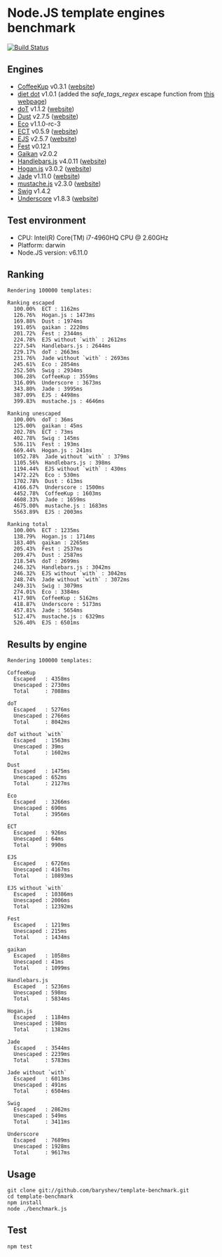 # Node.JS template engines benchmark
[![Build Status](https://api.travis-ci.org/philippsimon/template-benchmark.png)](https://travis-ci.org/philippsimon/template-benchmark)

## Engines

- [CoffeeKup](https://github.com/mauricemach/coffeekup) v0.3.1 ([website](http://coffeekup.org/))
- [diet dot](https://github.com/jamescostian/diet-dot) v1.0.1 (added the _safe_tags_regex_ escape function from [this webpage](http://jsperf.com/encode-html-entities/29))
- [doT](https://github.com/olado/doT) v1.1.2 ([website](http://olado.github.io/doT/))
- [Dust](https://github.com/linkedin/dustjs) v2.7.5 ([website](http://linkedin.github.com/dustjs/))
- [Eco](https://github.com/sstephenson/eco) v1.1.0-rc-3
- [ECT](https://github.com/baryshev/ect) v0.5.9 ([website](http://ectjs.com/))
- [EJS](https://github.com/mde/ejs) v2.5.7 ([website](http://ejs.co))
- [Fest](https://github.com/mailru/fest) v0.12.1
- [Gaikan](https://github.com/Deathspike/gaikan) v2.0.2
- [Handlebars.js](https://github.com/wycats/handlebars.js/) v4.0.11 ([website](http://handlebarsjs.com/))
- [Hogan.js](https://github.com/twitter/hogan.js) v3.0.2 ([website](http://twitter.github.com/hogan.js/))
- [Jade](https://github.com/visionmedia/jade) v1.11.0 ([website](http://jade-lang.com/))
- [mustache.js](https://github.com/janl/mustache.js) v2.3.0 ([website](http://mustache.github.io/))
- [Swig](https://github.com/paularmstrong/swig) v1.4.2
- [Underscore](https://github.com/documentcloud/underscore) v1.8.3 ([website](http://underscorejs.org/))

## Test environment

- CPU: Intel(R) Core(TM) i7-4960HQ CPU @ 2.60GHz
- Platform: darwin
- Node.JS version: v6.11.0

## Ranking

```
Rendering 100000 templates:

Ranking escaped
  100.00%  ECT : 1162ms
  126.76%  Hogan.js : 1473ms
  169.88%  Dust : 1974ms
  191.05%  gaikan : 2220ms
  201.72%  Fest : 2344ms
  224.78%  EJS without `with` : 2612ms
  227.54%  Handlebars.js : 2644ms
  229.17%  doT : 2663ms
  231.76%  Jade without `with` : 2693ms
  245.61%  Eco : 2854ms
  252.50%  Swig : 2934ms
  306.28%  CoffeeKup : 3559ms
  316.09%  Underscore : 3673ms
  343.80%  Jade : 3995ms
  387.09%  EJS : 4498ms
  399.83%  mustache.js : 4646ms

Ranking unescaped
  100.00%  doT : 36ms
  125.00%  gaikan : 45ms
  202.78%  ECT : 73ms
  402.78%  Swig : 145ms
  536.11%  Fest : 193ms
  669.44%  Hogan.js : 241ms
  1052.78%  Jade without `with` : 379ms
  1105.56%  Handlebars.js : 398ms
  1194.44%  EJS without `with` : 430ms
  1472.22%  Eco : 530ms
  1702.78%  Dust : 613ms
  4166.67%  Underscore : 1500ms
  4452.78%  CoffeeKup : 1603ms
  4608.33%  Jade : 1659ms
  4675.00%  mustache.js : 1683ms
  5563.89%  EJS : 2003ms

Ranking total
  100.00%  ECT : 1235ms
  138.79%  Hogan.js : 1714ms
  183.40%  gaikan : 2265ms
  205.43%  Fest : 2537ms
  209.47%  Dust : 2587ms
  218.54%  doT : 2699ms
  246.32%  Handlebars.js : 3042ms
  246.32%  EJS without `with` : 3042ms
  248.74%  Jade without `with` : 3072ms
  249.31%  Swig : 3079ms
  274.01%  Eco : 3384ms
  417.98%  CoffeeKup : 5162ms
  418.87%  Underscore : 5173ms
  457.81%  Jade : 5654ms
  512.47%  mustache.js : 6329ms
  526.40%  EJS : 6501ms
```

## Results by engine

```
Rendering 100000 templates:

CoffeeKup
  Escaped   : 4358ms
  Unescaped : 2730ms
  Total     : 7088ms

doT
  Escaped   : 5276ms
  Unescaped : 2766ms
  Total     : 8042ms

doT without `with`
  Escaped   : 1563ms
  Unescaped : 39ms
  Total     : 1602ms

Dust
  Escaped   : 1475ms
  Unescaped : 652ms
  Total     : 2127ms

Eco
  Escaped   : 3266ms
  Unescaped : 690ms
  Total     : 3956ms

ECT
  Escaped   : 926ms
  Unescaped : 64ms
  Total     : 990ms

EJS
  Escaped   : 6726ms
  Unescaped : 4167ms
  Total     : 10893ms

EJS without `with`
  Escaped   : 10386ms
  Unescaped : 2006ms
  Total     : 12392ms

Fest
  Escaped   : 1219ms
  Unescaped : 215ms
  Total     : 1434ms

gaikan
  Escaped   : 1058ms
  Unescaped : 41ms
  Total     : 1099ms

Handlebars.js
  Escaped   : 5236ms
  Unescaped : 598ms
  Total     : 5834ms

Hogan.js
  Escaped   : 1184ms
  Unescaped : 198ms
  Total     : 1382ms

Jade
  Escaped   : 3544ms
  Unescaped : 2239ms
  Total     : 5783ms

Jade without `with`
  Escaped   : 6013ms
  Unescaped : 491ms
  Total     : 6504ms

Swig
  Escaped   : 2862ms
  Unescaped : 549ms
  Total     : 3411ms

Underscore
  Escaped   : 7689ms
  Unescaped : 1928ms
  Total     : 9617ms
```

## Usage
```
git clone git://github.com/baryshev/template-benchmark.git
cd template-benchmark
npm install
node ./benchmark.js
```

## Test
```
npm test
```